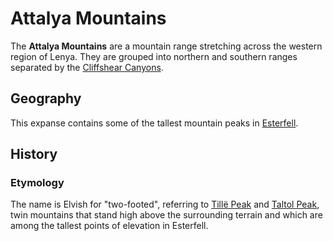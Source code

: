 # Attalya Mountains

The **Attalya Mountains** are a mountain range stretching across the western region of Lenya. They are grouped into northern and southern ranges separated by the [Cliffshear Canyons](../cliffshear-canyons).

## Geography

This expanse contains some of the tallest mountain peaks in [Esterfell](../../).

## History

### Etymology

The name is Elvish for "two-footed", referring to [Tillë Peak](tillë-peak) and [Taltol Peak](taltol-peak), twin mountains that stand high above the surrounding terrain and which are among the tallest points of elevation in Esterfell.
